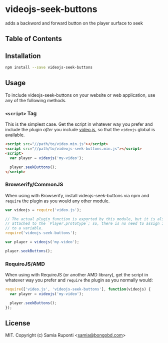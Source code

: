 # videojs-seek-buttons

adds a backword and forward button on the player surface to seek 

## Table of Contents

<!-- START doctoc -->
<!-- END doctoc -->
## Installation

```sh
npm install --save videojs-seek-buttons
```

## Usage

To include videojs-seek-buttons on your website or web application, use any of the following methods.

### `<script>` Tag

This is the simplest case. Get the script in whatever way you prefer and include the plugin _after_ you include [video.js][videojs], so that the `videojs` global is available.

```html
<script src="//path/to/video.min.js"></script>
<script src="//path/to/videojs-seek-buttons.min.js"></script>
<script>
  var player = videojs('my-video');

  player.seekButtons();
</script>
```

### Browserify/CommonJS

When using with Browserify, install videojs-seek-buttons via npm and `require` the plugin as you would any other module.

```js
var videojs = require('video.js');

// The actual plugin function is exported by this module, but it is also
// attached to the `Player.prototype`; so, there is no need to assign it
// to a variable.
require('videojs-seek-buttons');

var player = videojs('my-video');

player.seekButtons();
```

### RequireJS/AMD

When using with RequireJS (or another AMD library), get the script in whatever way you prefer and `require` the plugin as you normally would:

```js
require(['video.js', 'videojs-seek-buttons'], function(videojs) {
  var player = videojs('my-video');

  player.seekButtons();
});
```

## License

MIT. Copyright (c) Samia Ruponti &lt;samia@bongobd.com&gt;


[videojs]: http://videojs.com/

